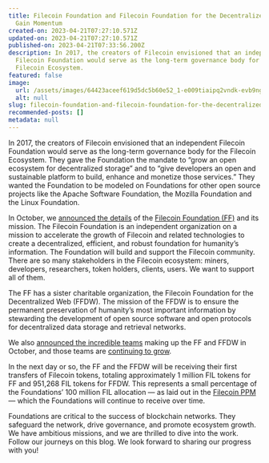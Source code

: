```yaml
---
title: Filecoin Foundation and Filecoin Foundation for the Decentralized Web
  Gain Momentum
created-on: 2023-04-21T07:27:10.571Z
updated-on: 2023-04-21T07:27:10.571Z
published-on: 2023-04-21T07:33:56.200Z
description: In 2017, the creators of Filecoin envisioned that an independent
  Filecoin Foundation would serve as the long-term governance body for the
  Filecoin Ecosystem.
featured: false
image:
  url: /assets/images/64423aceef619d5dc5b60e52_1-e009tiaipq2vndk-evb9ng.png
  alt: null
slug: filecoin-foundation-and-filecoin-foundation-for-the-decentralized-web-gain-momentum
recommended-posts: []
metadata: null
---
```


In 2017, the creators of Filecoin envisioned that an independent Filecoin Foundation would serve as the long-term governance body for the Filecoin Ecosystem. They gave the Foundation the mandate to “grow an open ecosystem for decentralized storage” and to “give developers an open and sustainable platform to build, enhance and monetize those services.” They wanted the Foundation to be modeled on Foundations for other open source projects like the Apache Software Foundation, the Mozilla Foundation and the Linux Foundation.

In October, we [announced the details](https://www.youtube.com/watch?v=Sakannch1Dw&feature=emb_title) of the [Filecoin Foundation (FF)](https://fil.org/) and its mission. The Filecoin Foundation is an independent organization on a mission to accelerate the growth of Filecoin and related technologies to create a decentralized, efficient, and robust foundation for humanity’s information. The Foundation will build and support the Filecoin community. There are so many stakeholders in the Filecoin ecosystem: miners, developers, researchers, token holders, clients, users. We want to support all of them.

The FF has a sister charitable organization, the Filecoin Foundation for the Decentralized Web (FFDW). The mission of the FFDW is to ensure the permanent preservation of humanity’s most important information by stewarding the development of open source software and open protocols for decentralized data storage and retrieval networks.

We also [announced the incredible teams](https://www.youtube.com/watch?v=6OY4xAs3Grg&feature=emb_title) making up the FF and FFDW in October, and those teams are [continuing to grow](https://finance.yahoo.com/news/filecoin-foundation-appoints-initial-staff-103014932.html).

In the next day or so, the FF and the FFDW will be receiving their first transfers of Filecoin tokens, totaling approximately 1 million FIL tokens for FF and 951,268 FIL tokens for FFDW. This represents a small percentage of the Foundations’ 100 million FIL allocation — as laid out in the [Filecoin PPM](https://coinlist.co/assets/index/filecoin_index/Protocol%20Labs%20-%20SAFT%20-%20Private%20Placement%20Memorandum-bbd65da01fdc4a15219c49ad20fb9e28681adec9fae744c41cccd124545c4c73.pdf) — which the Foundations will continue to receive over time.

Foundations are critical to the success of blockchain networks. They safeguard the network, drive governance, and promote ecosystem growth. We have ambitious missions, and we are thrilled to dive into the work. Follow our journeys on this blog. We look forward to sharing our progress with you!
